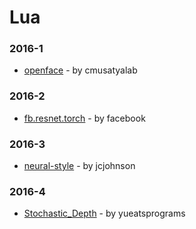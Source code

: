 # Lua


### 2016-1
- [openface](https://github.com/cmusatyalab/openface) - by cmusatyalab

### 2016-2
- [fb.resnet.torch](https://github.com/facebook/fb.resnet.torch) - by facebook

### 2016-3
- [neural-style](https://github.com/jcjohnson/neural-style) - by jcjohnson

### 2016-4
- [Stochastic_Depth](https://github.com/yueatsprograms/Stochastic_Depth) - by yueatsprograms
